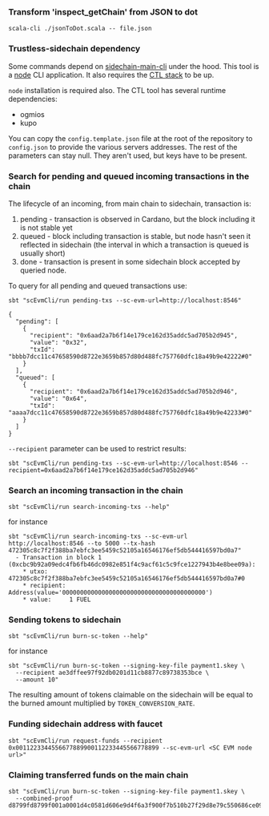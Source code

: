 ### Transform 'inspect_getChain' from JSON to dot

```commandline
scala-cli ./jsonToDot.scala -- file.json
```

### Trustless-sidechain dependency

Some commands depend on [sidechain-main-cli](https://github.com/input-output-hk/trustless-sidechain) under the hood.
This tool is a [node](https://nodejs.org/en/) CLI application. It also requires
the [CTL stack](../howto/run-locally-cardano-infra.md) to be up.

`node` installation is required also.
The CTL tool has several runtime dependencies:

- ogmios
- kupo

You can copy the `config.template.json` file at the root of the repository to `config.json` to provide the various servers addresses.
The rest of the parameters can stay null. They aren't used, but keys have to be present.

### Search for pending and queued incoming transactions in the chain

The lifecycle of an incoming, from main chain to sidechain, transaction is:

1. pending - transaction is observed in Cardano, but the block including it is not stable yet
2. queued - block including transaction is stable, but node hasn't seen it reflected in sidechain
   (the interval in which a transaction is queued is usually short)
3. done - transaction is present in some sidechain block accepted by queried node.

To query for all pending and queued transactions use:

```commandline
sbt "scEvmCli/run pending-txs --sc-evm-url=http://localhost:8546"

{
  "pending": [
    {
      "recipient": "0x6aad2a7b6f14e179ce162d35addc5ad705b2d945",
      "value": "0x32",
      "txId": "bbbb7dcc11c47658590d8722e3659b857d80d488fc757760dfc18a49b9e42222#0"
    }
  ],
  "queued": [
    {
      "recipient": "0x6aad2a7b6f14e179ce162d35addc5ad705b2d946",
      "value": "0x64",
      "txId": "aaaa7dcc11c47658590d8722e3659b857d80d488fc757760dfc18a49b9e42233#0"
    }
  ]
}

```

`--recipient` parameter can be used to restrict results:

```commandline
sbt "scEvmCli/run pending-txs --sc-evm-url=http://localhost:8546 --recipient=0x6aad2a7b6f14e179ce162d35addc5ad705b2d946"
```

### Search an incoming transaction in the chain

```commandline
sbt "scEvmCli/run search-incoming-txs --help"
```

for instance

```commandline
sbt "scEvmCli/run search-incoming-txs --sc-evm-url http://localhost:8546 --to 5000 --tx-hash 472305c8c7f2f388ba7ebfc3ee5459c52105a16546176ef5db544416597bd0a7"
  - Transaction in block 1 (0xcbc9b92a09edc4fb6fb46dc0982e851f4c9acf61c5c9fce1227943b4e8bee09a):
    * utxo:      472305c8c7f2f388ba7ebfc3ee5459c52105a16546176ef5db544416597bd0a7#0
    * recipient: Address(value='0000000000000000000000000000000000000000')
    * value:     1 FUEL
```

### Sending tokens to sidechain

```commandline
sbt "scEvmCli/run burn-sc-token --help"
```

for instance

```commandline
sbt "scEvmCli/run burn-sc-token --signing-key-file payment1.skey \
  --recipient ae3dffee97f92db0201d11cb8877c89738353bce \
  --amount 10"
```

The resulting amount of tokens claimable on the sidechain will be equal to the burned amount multiplied by `TOKEN_CONVERSION_RATE`.

### Funding sidechain address with faucet

```commandline
sbt "scEvmCli/run request-funds --recipient 0x0011223344556677889900112233445566778899 --sc-evm-url <SC EVM node url>"
```

### Claiming transferred funds on the main chain

```commandline
sbt "scEvmCli/run burn-sc-token --signing-key-file payment1.skey \
  --combined-proof d8799fd8799f001a0001d4c0581d606e9d4f6a3f900f7b510b27f29d8e79c550686ce093946b23b3d1828ed8799f58206ed10e8180f6e3ecbb19c060ac2dbf51eccc33569b91e2047a58be9a9e84ffd2ffff80ff"
```
